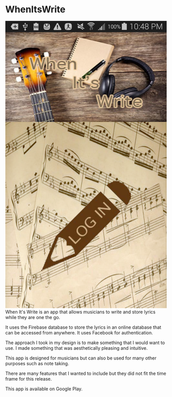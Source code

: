 # WhenItsWrite

<img src="screenshots/screenshot1.png"/>
When It's Write is an app that allows musicians to write and store lyrics while they are one the go.

It uses the Firebase database to store the lyrics in an online database that can be accessed from anywhere.
It uses Facebook for authentication.

The approach I took in my design is to make something that I would want to use. I made something that was aesthetically pleasing and intuitive.

This app is designed for musicians but can also be used for many other purposes such as note taking.

There are many features that I wanted to include but they did not fit the time frame for this release.

This app is available on Google Play.
